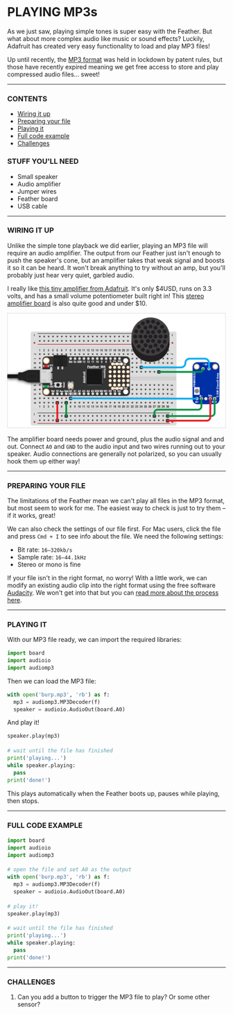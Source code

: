 # PLAYING MP3s

As we just saw, playing simple tones is super easy with the Feather. But what about more complex audio like music or sound effects? Luckily, Adafruit has created very easy functionality to load and play MP3 files!

Up until recently, the [MP3 format](https://en.wikipedia.org/wiki/MP3) was held in lockdown by patent rules, but those have recently expired meaning we get free access to store and play compressed audio files... sweet!

***

### CONTENTS  

* [Wiring it up](#wiring-it-up)  
* [Preparing your file](#preparing-your-file)  
* [Playing it](#playing-it)  
* [Full code example](#full-code-example)  
* [Challenges](#challenges)

### STUFF YOU'LL NEED  

* Small speaker  
* Audio amplifier  
* Jumper wires  
* Feather board  
* USB cable  

***

### WIRING IT UP  

Unlike the simple tone playback we did earlier, playing an MP3 file will require an audio amplifier. The output from our Feather just isn't enough to push the speaker's cone, but an amplifier takes that weak signal and boosts it so it can be heard. It won't break anything to try without an amp, but you'll probably just hear very quiet, garbled audio.

I really like [this tiny amplifier from Adafruit](https://www.adafruit.com/product/2130). It's only $4USD, runs on 3.3 volts, and has a small volume potentiometer built right in! This [stereo amplifier board](https://www.adafruit.com/product/987) is also quite good and under $10.

![](Images/SpeakerAndAmp.png)

The amplifier board needs power and ground, plus the audio signal and and out. Connect `A0` and `GND` to the audio input and two wires running out to your speaker. Audio connections are generally not polarized, so you can usually hook them up either way!

***

### PREPARING YOUR FILE  

The limitations of the Feather mean we can't play all files in the MP3 format, but most seem to work for me. The easiest way to check is just to try them – if it works, great!

We can also check the settings of our file first. For Mac users, click the file and press `Cmd + I` to see info about the file. We need the following settings:

* Bit rate: `16–320kb/s`  
* Sample rate: `16–44.1kHz`  
* Stereo or mono is fine  

If your file isn't in the right format, no worry! With a little work, we can modify an existing audio clip into the right format using the free software [Audacity](https://www.audacityteam.org/download/). We won't get into that but you can [read more about the process here](https://manual.audacityteam.org/man/mp3_export_options.html).

***

### PLAYING IT  

With our MP3 file ready, we can import the required libraries:

```python
import board
import audioio
import audiomp3
```

Then we can load the MP3 file:

```python
with open('burp.mp3', 'rb') as f:
  mp3 = audiomp3.MP3Decoder(f)
  speaker = audioio.AudioOut(board.A0)
```

And play it!

```python
speaker.play(mp3)

# wait until the file has finished
print('playing...')
while speaker.playing:
  pass
print('done!')
```

This plays automatically when the Feather boots up, pauses while playing, then stops.

***

### FULL CODE EXAMPLE  

```python
import board
import audioio
import audiomp3

# open the file and set A0 as the output
with open('burp.mp3', 'rb') as f:
  mp3 = audiomp3.MP3Decoder(f)
  speaker = audioio.AudioOut(board.A0)

# play it!
speaker.play(mp3)

# wait until the file has finished
print('playing...')
while speaker.playing:
  pass
print('done!')
```

***

### CHALLENGES  

1. Can you add a button to trigger the MP3 file to play? Or some other sensor?  

